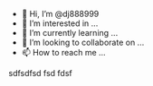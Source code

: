 - 👋 Hi, I’m @dj888999
- 👀 I’m interested in ...
- 🌱 I’m currently learning ...
- 💞️ I’m looking to collaborate on ...
- 📫 How to reach me ...


sdfsdfsd fsd fdsf 
<!---
dj888999/dj888999 is a ✨ special ✨ repository because its `README.md` (this file) appears on your GitHub profile.
You can click the Preview link to take a look at your changes.
--->
